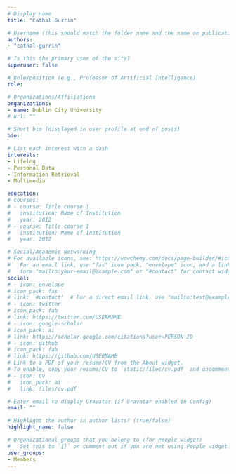 ```yaml
---
# Display name
title: "Cathal Gurrin"

# Username (this should match the folder name and the name on publications)
authors:
- "cathal-gurrin"

# Is this the primary user of the site?
superuser: false

# Role/position (e.g., Professor of Artificial Intelligence)
role:

# Organizations/Affiliations
organizations:
- name: Dublin City University
# url: ""

# Short bio (displayed in user profile at end of posts)
bio: 

# List each interest with a dash
interests:
- Lifelog
- Personal Data
- Information Retrieval
- Multimedia

education:
# courses:
# - course: Title course 1
#   institution: Name of Institution
#   year: 2012
# - course: Title course 1
#   institution: Name of Institution
#   year: 2012

# Social/Academic Networking
# For available icons, see: https://wowchemy.com/docs/page-builder/#icons
#   For an email link, use "fas" icon pack, "envelope" icon, and a link in the
#   form "mailto:your-email@example.com" or "#contact" for contact widget.
social:
# - icon: envelope
# icon_pack: fas
# link: '#contact'  # For a direct email link, use "mailto:test@example.org".
# - icon: twitter
# icon_pack: fab
# link: https://twitter.com/USERNAME
# - icon: google-scholar
# icon_pack: ai
# link: https://scholar.google.com/citations?user=PERSON-ID
# - icon: github
# icon_pack: fab
# link: https://github.com/USERNAME
# Link to a PDF of your resume/CV from the About widget.
# To enable, copy your resume/CV to `static/files/cv.pdf` and uncomment the lines below.
# - icon: cv
#   icon_pack: ai
#   link: files/cv.pdf

# Enter email to display Gravatar (if Gravatar enabled in Config)
email: ""

# Highlight the author in author lists? (true/false)
highlight_name: false

# Organizational groups that you belong to (for People widget)
#   Set this to `[]` or comment out if you are not using People widget.
user_groups:
- Members
---
```

